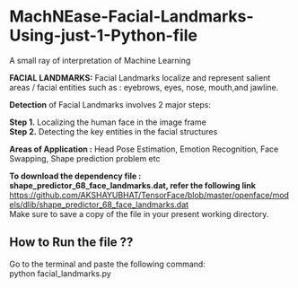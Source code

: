 # MachNEase-Facial-Landmarks-Using-just-1-Python-file
A small ray of interpretation of Machine Learning 

**FACIAL LANDMARKS:**
Facial Landmarks localize and represent salient areas / facial entities such as : eyebrows, eyes, nose, mouth,and jawline. 

**Detection** of Facial Landmarks involves 2 major steps:

**Step 1.** Localizing the human face in the image frame <br/>
**Step 2.** Detecting the key entities in the facial structures

**Areas of Application :** Head Pose Estimation, Emotion Recognition, Face Swapping, Shape prediction problem etc

**To download the dependency file : shape_predictor_68_face_landmarks.dat, refer the following link**<br/> https://github.com/AKSHAYUBHAT/TensorFace/blob/master/openface/models/dlib/shape_predictor_68_face_landmarks.dat
</br>Make sure to save a copy of the file in your present working directory.

## How to Run the file ?? 
Go to the terminal and paste the following command:</br>
python facial_landmarks.py
